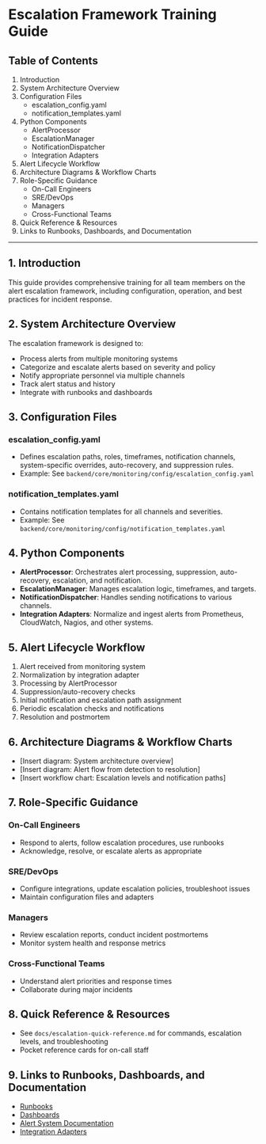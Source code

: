 # Escalation Framework Training Guide

## Table of Contents
1. Introduction
2. System Architecture Overview
3. Configuration Files
   - escalation_config.yaml
   - notification_templates.yaml
4. Python Components
   - AlertProcessor
   - EscalationManager
   - NotificationDispatcher
   - Integration Adapters
5. Alert Lifecycle Workflow
6. Architecture Diagrams & Workflow Charts
7. Role-Specific Guidance
   - On-Call Engineers
   - SRE/DevOps
   - Managers
   - Cross-Functional Teams
8. Quick Reference & Resources
9. Links to Runbooks, Dashboards, and Documentation

---

## 1. Introduction
This guide provides comprehensive training for all team members on the alert escalation framework, including configuration, operation, and best practices for incident response.

## 2. System Architecture Overview
The escalation framework is designed to:
- Process alerts from multiple monitoring systems
- Categorize and escalate alerts based on severity and policy
- Notify appropriate personnel via multiple channels
- Track alert status and history
- Integrate with runbooks and dashboards

## 3. Configuration Files
### escalation_config.yaml
- Defines escalation paths, roles, timeframes, notification channels, system-specific overrides, auto-recovery, and suppression rules.
- Example: See `backend/core/monitoring/config/escalation_config.yaml`

### notification_templates.yaml
- Contains notification templates for all channels and severities.
- Example: See `backend/core/monitoring/config/notification_templates.yaml`

## 4. Python Components
- **AlertProcessor**: Orchestrates alert processing, suppression, auto-recovery, escalation, and notification.
- **EscalationManager**: Manages escalation logic, timeframes, and targets.
- **NotificationDispatcher**: Handles sending notifications to various channels.
- **Integration Adapters**: Normalize and ingest alerts from Prometheus, CloudWatch, Nagios, and other systems.

## 5. Alert Lifecycle Workflow
1. Alert received from monitoring system
2. Normalization by integration adapter
3. Processing by AlertProcessor
4. Suppression/auto-recovery checks
5. Initial notification and escalation path assignment
6. Periodic escalation checks and notifications
7. Resolution and postmortem

## 6. Architecture Diagrams & Workflow Charts
- [Insert diagram: System architecture overview]
- [Insert diagram: Alert flow from detection to resolution]
- [Insert workflow chart: Escalation levels and notification paths]

## 7. Role-Specific Guidance
### On-Call Engineers
- Respond to alerts, follow escalation procedures, use runbooks
- Acknowledge, resolve, or escalate alerts as appropriate

### SRE/DevOps
- Configure integrations, update escalation policies, troubleshoot issues
- Maintain configuration files and adapters

### Managers
- Review escalation reports, conduct incident postmortems
- Monitor system health and response metrics

### Cross-Functional Teams
- Understand alert priorities and response times
- Collaborate during major incidents

## 8. Quick Reference & Resources
- See `docs/escalation-quick-reference.md` for commands, escalation levels, and troubleshooting
- Pocket reference cards for on-call staff

## 9. Links to Runbooks, Dashboards, and Documentation
- [Runbooks](https://runbooks.example.com/)
- [Dashboards](https://grafana.example.com/)
- [Alert System Documentation](../README.md)
- [Integration Adapters](../backend/core/monitoring/integrations/README.md) 
